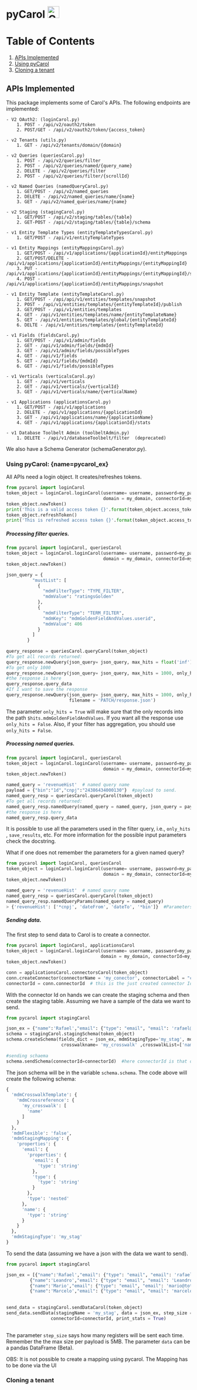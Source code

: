 # pyCarol   <img src="https://github.com/TOTVS/carol-ds-retail/blob/master/recommender-project/image/pycarol.jpg" alt="Carol" width="32" data-canonical-src="http://svgur.com/i/ue.svg"> 

# Table of Contents
1. [APIs Implemented](#apis-implemented)
2. [Using pyCarol](#using-pyCarol)
3. [Cloning a tenant](#cloning-a-tenant)



## APIs Implemented

This package implements some of Carol's APIs. The following endpoints are implemented: 
    
    - V2 OAuth2: (loginCarol.py)
        1. POST - /api/v2/oauth2/token
        2. POST/GET - /api/v2/oauth2/token/{access_token}
        
    - v2 Tenants (utils.py)
        1. GET - /api/v2/tenants/domain/{domain}
        
    - v2 Queries (queriesCarol.py)
        1. POST - /api/v2/queries/filter
        2. POST - /api/v2/queries/named/{query_name}
        2. DELETE - /api/v2/queries/filter 
        2. POST - /api/v2/queries/filter/{scrollId}
        
    - v2 Named Queries (namedQueryCarol.py)
        1. GET/POST - /api/v2/named_queries
        2. DELETE - /api/v2/named_queries/name/{name}
        3. GET - /api/v2/named_queries/name/{name}
        
    - v2 Staging (stagingCarol.py)
        1. GET/POST - /api/v2/staging/tables/{table}
        2. GET-POST - /api/v2/staging/tables/{table}/schema
        
    - v1 Entity Template Types (entityTemplateTypesCarol.py)
        1. GET/POST - /api/v1/entityTemplateTypes
        
    - v1 Entity Mappings (entityMappingsCarol.py)
        1. GET/POST - /api/v1/applications/{applicationId}/entityMappings
        2. GET/POST/DELETE - /api/v1/applications/{applicationId}/entityMappings/{entityMappingId}
        3. PUT - /api/v1/applications/{applicationId}/entityMappings/{entityMappingId}/snapshot
        4. POST - /api/v1/applications/{applicationId}/entityMappings/snapshot
        
    - v1 Entity Template (entityTemplateCarol.py)
        1. GET/POST - /api/api/v1/entities/templates/snapshot
        2. POST - /api/v1/entities/templates/{entityTemplateId}/publish
        3. GET/POST - /api/v1/entities/templates
        4. GET - /api/v1/entities/templates/name/{entityTemplateName}
        5. GET - /api/v1/entities/templates/global/{entityTemplateId}
        6. DELTE - /api/v1/entities/templates/{entityTemplateId}
        
    - v1 Fields (fieldsCarol.py)
        1. GET/POST - /api/v1/admin/fields
        2. GET - /api/v1/admin/fields/{mdmId}
        3. GET - /api/v1/admin/fields/possibleTypes
        4. GET - /api/v1/fields
        5. GET - /api/v1/fields/{mdmId}
        6. GET - /api/v1/fields/possibleTypes
    
    - v1 Verticals (verticalsCarol.py)
        1. GET - /api/v1/verticals
        2. GET - /api/v1/verticals/{verticalId}
        3. GET - /api/v1/verticals/name/{verticalName}

    - v1 Applications (applicationsCarol.py)
        1. GET/POST - /api/v1/applications
        2. DELETE - /api/v1/applications/{applicationId}
        3. GET - /api/v1/applications/name/{applicationName}
        4. GET - /api/v1/applications/{applicationId}/stats

    - v1 Database Toolbelt Admin (toolbeltAdmin.py)
        1. DELETE - /api/v1/databaseToolbelt/filter  (deprecated)
        
 We also have a Schema Generator (schemaGenerator.py).
 
 
 ### Using pyCarol: [](#){name=pycarol_ex}
 

 All APIs need a login object. It creates/refreshes tokens.
```python
from pycarol import loginCarol
token_object = loginCarol.loginCarol(username= username, password=my_password, 
                                     domain = my_domain, connectorId=my_connectorId)
token_object.newToken()
print('This is a valid access token {}'.format(token_object.access_token))
token_object.refreshToken()
print('This is refreshed access token {}'.format(token_object.access_token))
```  

##### Processing filter queries. 


```python
from pycarol import loginCarol, queriesCarol
token_object = loginCarol.loginCarol(username= username, password=my_password, 
                                     domain = my_domain, connectorId=my_connectorId)                            
token_object.newToken()

json_query = {
          "mustList": [
            {
              "mdmFilterType": "TYPE_FILTER",
              "mdmValue": "ratingsGolden"
            },
            {
              "mdmFilterType": "TERM_FILTER",
              "mdmKey": "mdmGoldenFieldAndValues.userid",
              "mdmValue": 406
            }
          ]
        }
        
query_response = queriesCarol.queryCarol(token_object)
#To get all records returned:
query_response.newQuery(json_query= json_query, max_hits = float('inf'),only_hits=True)
#To get only 1000
query_response.newQuery(json_query= json_query, max_hits = 1000, only_hits=True)
#the response is here
query_response.query_data
#If I want to save the response 
query_response.newQuery(json_query= json_query, max_hits = 1000, only_hits=True, save_results = True,
                        filename = 'PATCH/response.json')
```  
The parameter `only_hits = True` will make sure that the only records into the path `$hits.mdmGoldenFieldAndValues`.
 If you want all the response use `only_hits = False`. Also, if your filter has aggregation, you should use 
 `only_hits = False`. 


##### Processing named queries. 

```python
from pycarol import loginCarol, queriesCarol
token_object = loginCarol.loginCarol(username= username, password=my_password, 
                                     domain = my_domain, connectorId=my_connectorId)                           
token_object.newToken()

named_query = 'revenueHist'  # named query name
payload = {"bin":"1d","cnpj":"24386434000130"}  #payload to send.
named_query_resp = queriesCarol.queryCarol(token_object)
#To get all records returned:
named_query_resp.namedQuery(named_query = named_query, json_query = payload)
#the response is here
named_query_resp.query_data

```
It is possible to use all the parameters used in the filter query, i.e., `only_hits` , `save_results`, etc.
For more information for the possible input parameters check the docstring.

What if one does not remember the parameters for a given named query?


```python
from pycarol import loginCarol, queriesCarol
token_object = loginCarol.loginCarol(username= username, password=my_password, 
                                     domain = my_domain, connectorId=my_connectorId)                             
token_object.newToken()

named_query = 'revenueHist'  # named query name
named_query_resp = queriesCarol.queryCarol(token_object)
named_query_resp.namedQueryParams(named_query = named_query)
> {'revenueHist': ['*cnpj', 'dateFrom', 'dateTo', '*bin']}  #Parameters starting by * are mandatory. 

```
 
 ##### Sending data.
 
 The first step to send data to Carol is to create a connector. 
 
 ```python
from pycarol import loginCarol, applicationsCarol
token_object = loginCarol.loginCarol(username= username, password=my_password, 
                                     domain = my_domain, connectorId=my_connectorId)                           
token_object.newToken()

conn = applicationsCarol.connectorsCarol(token_object)
conn.createConnector(connectorName = 'my_conector', connectorLabel = "conector_label", groupName = "GroupName")
connectorId = conn.connectorId  # this is the just created connector Id

```
With the connector Id on hands we  can create the staging schema and then create the staging table. Assuming we have 
a sample of the data we want to send. 

  ```python
from pycarol import stagingCarol

json_ex = {"name":'Rafael',"email": {"type": "email", "email": 'rafael@totvs.com.br'}   }
schema = stagingCarol.stagingSchema(token_object)
schema.createSchema(fields_dict = json_ex, mdmStagingType='my_stag', mdmFlexible='false',
                       crosswalkname= 'my_crosswalk' ,crosswalkList=['name'])
                       
#sending schaema
schema.sendSchema(connectorId=connectorId)  #here connectorId is that one created above
```

The json schema will be in the variable `schema.schema`. The code above will create the following schema:
```python
{
  'mdmCrosswalkTemplate': {
    'mdmCrossreference': {
      'my_crosswalk': [
        'name'
      ]
    }
  },
  'mdmFlexible': 'false',
  'mdmStagingMapping': {
    'properties': {
      'email': {
        'properties': {
          'email': {
            'type': 'string'
          },
          'type': {
            'type': 'string'
          }
        },
        'type': 'nested'
      },
      'name': {
        'type': 'string'
      }
    }
  },
  'mdmStagingType': 'my_stag'
}
```
To send the data  (assuming we have a json with the data we want to send). 

  ```python
from pycarol import stagingCarol

json_ex = [{"name":'Rafael',"email": {"type": "email", "email": 'rafael@totvs.com.br'}   },
           {"name":'Leandro',"email": {"type": "email", "email": 'Leandro@totvs.com.br'}   },
           {"name":'Mario',"email": {"type": "email", "email": 'mario@totvs.com.br'}   },
           {"name":'Marcelo',"email": {"type": "email", "email": 'marcelo@totvs.com.br'}   }]
           
           
send_data = stagingCarol.sendDataCarol(token_object)
send_data.sendData(stagingName = 'my_stag', data = json_ex, step_size = 2, 
                   connectorId=connectorId, print_stats = True)
                       
```
The parameter `step_size` says how many registers will be sent each time. Remember the the max size per payload is 
5MB. The parameter  `data` can be a pandas DataFrame (Beta).

OBS: It is not possible to create a mapping using pycarol. The Mapping has to be done via the UI


### Cloning a tenant